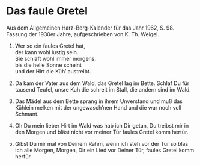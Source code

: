 # Das faule Gretel

Aus dem Allgemeinen Harz-Berg-Kalender für das Jahr 1962, S. 98. Fassung der 1930er Jahre, aufgeschrieben von K. Th. Weigel.

1. Wer so ein faules Gretel hat,  
der kann wohl lustig sein.  
Sie schläft wohl immer morgens,  
bis die helle Sonne scheint  
und der Hirt die Küh’ austreibt.

2. Da kam der Vater aus dem Wald,
das Gretel lag im Bette.
Schlaf Du für tausend Teufel,
unsre Kuh die schreit im Stall,
die andern sind im Wald.

3. Das Mädel aus dem Bette sprang
in ihrem Unverstand
und muß das Kühlein melken
mit der ungewasch’nen Hand
und die war noch voll Schmant.

4. Oh Du mein lieber Hirt im Wald
was hab ich Dir getan,
Du treibst mir in den Morgen
und bläst nicht vor meiner Tür
faules Gretel komm hertür.

5. Gibst Du mir mal von Deinem Rahm,
wenn ich steh vor der Tür
so blas ich alle Morgen, Morgen,
Dir ein Lied vor Deiner Tür,
faules Gretel komm herfür.
